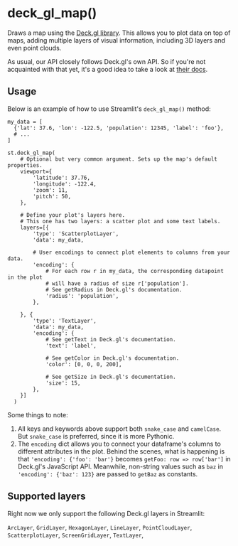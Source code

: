 # deck_gl_map()

Draws a map using the [Deck.gl library](http://uber.github.io/deck.gl/#). This
allows you to plot data on top of maps, adding multiple layers of visual
information, including 3D layers and even point clouds.

As usual, our API closely follows Deck.gl's own API. So if you're not acquainted
with that yet, it's a good idea to take a look at
[their docs](http://uber.github.io/deck.gl/#/documentation/overview/introduction).


## Usage

Below is an example of how to use Streamlit's `deck_gl_map()` method:

```
my_data = [
  {'lat': 37.6, 'lon': -122.5, 'population': 12345, 'label': 'foo'},
  # ...
]

st.deck_gl_map(
    # Optional but very common argument. Sets up the map's default properties.
    viewport={
        'latitude': 37.76,
        'longitude': -122.4,
        'zoom': 11,
        'pitch': 50,
    },

    # Define your plot's layers here.
    # This one has two layers: a scatter plot and some text labels.
    layers=[{
        'type': 'ScatterplotLayer',
        'data': my_data,

        # User encodings to connect plot elements to columns from your data.
        'encoding': {
            # For each row r in my_data, the corresponding datapoint in the plot
            # will have a radius of size r['population'].
            # See getRadius in Deck.gl's documentation.
            'radius': 'population',
        },

    }, {
        'type': 'TextLayer',
        'data': my_data,
        'encoding': {
            # See getText in Deck.gl's documentation.
            'text': 'label',

            # See getColor in Deck.gl's documentation.
            'color': [0, 0, 0, 200],

            # See getSize in Deck.gl's documentation.
            'size': 15,
        },
    }]
  )
```

Some things to note:

1. All keys and keywords above support both `snake_case` and `camelCase`. But
   `snake_case` is preferred, since it is more Pythonic.
2. The `encoding` dict allows you to connect your dataframe's columns to
   different attributes in the plot. Behind the scenes, what is happening is
   that `'encoding': {'foo': 'bar'}` becomes `getFoo: row => row['bar']` in
   Deck.gl's JavaScript API.
   Meanwhile, non-string values such as `baz` in `'encoding': {'baz': 123}` 
   are passed to `getBaz` as constants.


## Supported layers

Right now we only support the following Deck.gl layers in Streamlit:

`ArcLayer`, `GridLayer`, `HexagonLayer`, `LineLayer`, `PointCloudLayer`,
`ScatterplotLayer`, `ScreenGridLayer`, `TextLayer`, 
